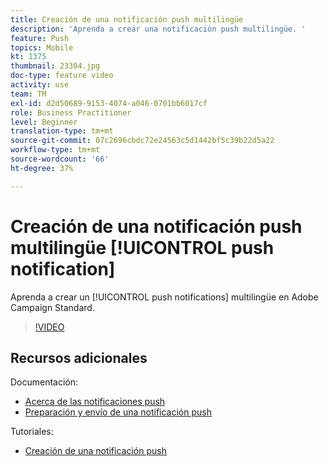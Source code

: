 ```yaml
---
title: Creación de una notificación push multilingüe
description: 'Aprenda a crear una notificación push multilingüe. '
feature: Push
topics: Mobile
kt: 1375
thumbnail: 23304.jpg
doc-type: feature video
activity: use
team: TM
exl-id: d2d50689-9153-4074-a046-0701bb6017cf
role: Business Practitioner
level: Beginner
translation-type: tm+mt
source-git-commit: 07c2696cbdc72e24563c5d1442bf5c39b22d5a22
workflow-type: tm+mt
source-wordcount: '66'
ht-degree: 37%

---
```


# Creación de una notificación push multilingüe [!UICONTROL push notification]

Aprenda a crear un [!UICONTROL push notifications] multilingüe en Adobe Campaign Standard.

>[!VIDEO](https://video.tv.adobe.com/v/23304?quality=12)

## Recursos adicionales

Documentación:

* [Acerca de las notificaciones push](https://docs.adobe.com/content/help/en/campaign-standard/using/communication-channels/push-notifications/about-push-notifications.html)
* [Preparación y envío de una notificación push](https://docs.adobe.com/content/help/en/campaign-standard/using/communication-channels/push-notifications/preparing-and-sending-a-push-notification.html)

Tutoriales:

* [Creación de una notificación push](/help/communication-channels/mobile/push-notifications/creating-a-push-notification.md)
